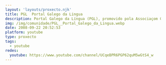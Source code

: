 ```yaml
---
layout: 'layouts/proxecto.njk'
title: PGL  Portal Galego da Lingua
description: Portal Galego da Língua (PGL), promovido pola Associaçom Galega da Língua (AGAL)
img: /img/comunidade/PGL__Portal_Galego_da_Lingua.webp
date: 2008-09-22 20:52:53
platform: youtube
type: proxecto
tags:
  - youtube
redes:
  youtube: https://www.youtube.com/channel/UCqeBPR6PGP62quM5wGtS4_w
---
```


